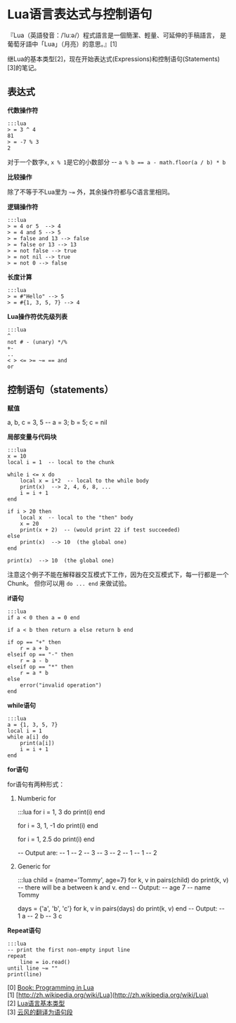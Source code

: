 Lua语言表达式与控制语句
=======================

『Lua（英語發音：/ˈluːə/）程式語言是一個簡潔、輕量、可延伸的手稿語言，
是葡萄牙語中「Lua」（月亮）的意思。』[1]

继Lua的基本类型[2]，现在开始表达式(Expressions)和控制语句(Statements) [3]的笔记。

表达式
------

**代数操作符**

    :::lua
    > = 3 ^ 4
    81
    > = -7 % 3
    2

对于一个数字`x`, `x % 1`是它的小数部分 -- `a % b == a - math.floor(a / b) * b`


**比较操作**

除了不等于不Lua里为 `~=` 外，其余操作符都与C语言里相同。


**逻辑操作符**

    :::lua
    > = 4 or 5  --> 4
    > = 4 and 5 --> 5
    > = false and 13 --> false
    > = false or 13 --> 13
    > = not false --> true
    > = not nil --> true
    > = not 0 --> false


**长度计算**

    :::lua
    > = #"Hello" --> 5
    > = #{1, 3, 5, 7} --> 4


**Lua操作符优先级列表**

    :::lua
    ^
    not # - (unary) */%
    +-
    ..
    < > <= >= ~= == and
    or


控制语句（statements）
-------------------

**赋值**

a, b, c = 3, 5  -- a = 3; b = 5; c = nil

**局部变量与代码块**

    :::lua
    x = 10
    local i = 1  -- local to the chunk

    while i <= x do
        local x = i*2  -- local to the while body
        print(x)  --> 2, 4, 6, 8, ...
        i = i + 1
    end

    if i > 20 then
        local x  -- local to the "then" body
        x = 20
        print(x + 2)  -- (would print 22 if test succeeded)
    else
        print(x)  --> 10  (the global one)
    end

    print(x)  --> 10  (the global one)

注意这个例子不能在解释器交互模式下工作，因为在交互模式下，每一行都是一个Chunk。
但你可以用 `do ... end` 来做试验。


**if语句**

    :::lua
    if a < 0 then a = 0 end

    if a < b then return a else return b end

    if op == "+" then
        r = a + b
    elseif op == "-" then
        r = a - b
    elseif op == "*" then
        r = a * b
    else
        error("invalid operation")
    end


**while语句**

    :::lua
    a = {1, 3, 5, 7}
    local i = 1
    while a[i] do
        print(a[i])
        i = i + 1
    end


**for语句**

for语句有两种形式：

1) Numberic for

    :::lua
    for i = 1, 3 do
        print(i)
    end

    for i = 3, 1, -1 do
        print(i)
    end

    for i = 1, 2.5 do
        print(i)
    end

    -- Output are:
    -- 1
    -- 2
    -- 3
    -- 3
    -- 2
    -- 1
    -- 1
    -- 2

2) Generic for

    :::lua
    child = {name='Tommy', age=7}
    for k, v in pairs(child) do
        print(k, v)  -- there will be a <Tab> between k and v.
    end
    -- Output:
    -- age    7
    -- name   Tommy

    days = {'a', 'b', 'c'}
    for k, v in pairs(days) do
        print(k, v)
    end
    -- Output:
    -- 1    a
    -- 2    b
    -- 3    c


**Repeat语句**

    :::lua
    -- print the first non-empty input line
    repeat
        line = io.read()
    until line ~= ""
    print(line)


[0] [Book: Programming in Lua](http://www.amazon.com/Programming-Lua-Roberto-Ierusalimschy/dp/859037985X)  
[1] [http://zh.wikipedia.org/wiki/Lua](http://zh.wikipedia.org/wiki/Lua)  
[2] [Lua语言基本类型](/2014/11/lua_tutor_basic_types/)  
[3] [云风的翻译为语句段](http://www.codingnow.com/2000/download/lua_manual.html)  
